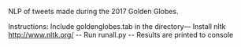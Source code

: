 NLP of tweets made during the 2017 Golden Globes.

Instructions:
Include goldenglobes.tab in the directory—
Install nltk http://www.nltk.org/ --
Run runall.py --
Results are printed to console
